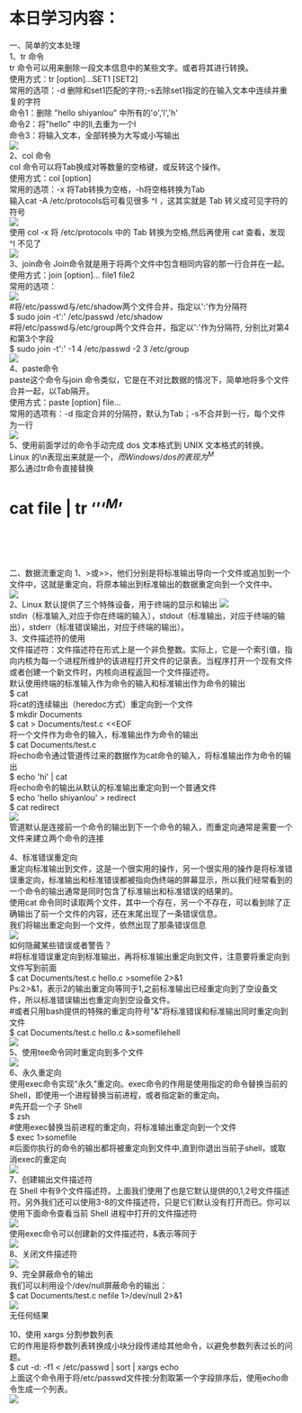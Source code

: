 本日学习内容：<br>
====
一、简单的文本处理<br>
1、tr 命令<br>
tr 命令可以用来删除一段文本信息中的某些文字。或者将其进行转换。<br>
使用方式：tr [option]...SET1 [SET2]<br>
常用的选项：-d 删除和set1匹配的字符;-s去除set1指定的在输入文本中连续并重复的字符<br>
命令1：删除 "hello shiyanlou" 中所有的'o','l','h'<br>
命令2：将"hello" 中的ll,去重为一个l<br>
命令3：将输入文本，全部转换为大写或小写输出<br>
![](https://github.com/inspurcloudgroup/rd2/blob/master/%E6%9D%A8%E5%AD%90%E6%B6%B5/0526/img/1.png)<br>
2、col 命令<br>
col 命令可以将Tab换成对等数量的空格键，或反转这个操作。<br>
使用方式：col [option]<br>
常用的选项：-x	将Tab转换为空格，-h将空格转换为Tab<br>
输入cat -A /etc/protocols后可看见很多 ^I ，这其实就是 Tab 转义成可见字符的符号<br>
![](https://github.com/inspurcloudgroup/rd2/blob/master/%E6%9D%A8%E5%AD%90%E6%B6%B5/0526/img/2.png)<br>
使用 col -x 将 /etc/protocols 中的 Tab 转换为空格,然后再使用 cat 查看，发现 ^I 不见了<br>
![](https://github.com/inspurcloudgroup/rd2/blob/master/%E6%9D%A8%E5%AD%90%E6%B6%B5/0526/img/3.png)<br>
3、join命令
Join命令就是用于将两个文件中包含相同内容的那一行合并在一起。<br>
使用方式：join [option]... file1 file2<br>
常用的选项：<br>
![](https://github.com/inspurcloudgroup/rd2/blob/master/%E6%9D%A8%E5%AD%90%E6%B6%B5/0526/img/4.png)<br>
#将/etc/passwd与/etc/shadow两个文件合并，指定以':'作为分隔符<br>
$ sudo join -t':' /etc/passwd /etc/shadow<br>
#将/etc/passwd与/etc/group两个文件合并，指定以':'作为分隔符, 分别比对第4和第3个字段<br>
$ sudo join -t':' -1 4 /etc/passwd -2 3 /etc/group<br>
![](https://github.com/inspurcloudgroup/rd2/blob/master/%E6%9D%A8%E5%AD%90%E6%B6%B5/0526/img/5.png)<br>
4、paste命令<br>
paste这个命令与join 命令类似，它是在不对比数据的情况下，简单地将多个文件合并一起，以Tab隔开。<br>
使用方式：paste [option] file...<br>
常用的选项有：-d	指定合并的分隔符，默认为Tab；-s不合并到一行，每个文件为一行<br>
![](https://github.com/inspurcloudgroup/rd2/blob/master/%E6%9D%A8%E5%AD%90%E6%B6%B5/0526/img/6.png)<br>
5、使用前面学过的命令手动完成 dos 文本格式到 UNIX 文本格式的转换。<br>
Linux 的\n表现出来就是一个$，而 Windows/dos的表现为^M$<br>
那么通过tr命令直接替换<br>
# cat file | tr ‘$’ ‘^M$’<br><br><br>

二、数据流重定向
1、>或>>，他们分别是将标准输出导向一个文件或追加到一个文件中，这就是重定向，将原本输出到标准输出的数据重定向到一个文件中。<br>
![](https://github.com/inspurcloudgroup/rd2/blob/master/%E6%9D%A8%E5%AD%90%E6%B6%B5/0526/img/7.png)<br>
2、Linux 默认提供了三个特殊设备，用于终端的显示和输出
![](https://github.com/inspurcloudgroup/rd2/blob/master/%E6%9D%A8%E5%AD%90%E6%B6%B5/0526/img/8.png)<br>
stdin（标准输入,对应于你在终端的输入），stdout（标准输出，对应于终端的输出），stderr（标准错误输出，对应于终端的输出）。<br>
3、文件描述符的使用<br>
文件描述符：文件描述符在形式上是一个非负整数。实际上，它是一个索引值，指向内核为每一个进程所维护的该进程打开文件的记录表。当程序打开一个现有文件或者创建一个新文件时，内核向进程返回一个文件描述符。<br>
默认使用终端的标准输入作为命令的输入和标准输出作为命令的输出 <br>
$ cat<br>
将cat的连续输出（heredoc方式）重定向到一个文件<br>
$ mkdir Documents<br>
$ cat > Documents/test.c <<EOF<br>
将一个文件作为命令的输入，标准输出作为命令的输出<br>
$ cat Documents/test.c<br>
将echo命令通过管道传过来的数据作为cat命令的输入，将标准输出作为命令的输出<br>
$ echo 'hi' | cat<br>
将echo命令的输出从默认的标准输出重定向到一个普通文件<br>
$ echo 'hello shiyanlou' > redirect<br>
$ cat redirect<br>
![](https://github.com/inspurcloudgroup/rd2/blob/master/%E6%9D%A8%E5%AD%90%E6%B6%B5/0526/img/9.png)<br>
管道默认是连接前一个命令的输出到下一个命令的输入，而重定向通常是需要一个文件来建立两个命令的连接<br>


4、标准错误重定向<br>
重定向标准输出到文件，这是一个很实用的操作，另一个很实用的操作是将标准错误重定向，标准输出和标准错误都被指向伪终端的屏幕显示，所以我们经常看到的一个命令的输出通常是同时包含了标准输出和标准错误的结果的。<br>
使用cat 命令同时读取两个文件，其中一个存在，另一个不存在，可以看到除了正确输出了前一个文件的内容，还在末尾出现了一条错误信息。<br>
我们将输出重定向到一个文件，依然出现了那条错误信息<br>
![](https://github.com/inspurcloudgroup/rd2/blob/master/%E6%9D%A8%E5%AD%90%E6%B6%B5/0526/img/10.png)<br>
如何隐藏某些错误或者警告？<br>
#将标准错误重定向到标准输出，再将标准输出重定向到文件，注意要将重定向到文件写到前面<br>
$ cat Documents/test.c hello.c >somefile  2>&1<br>
Ps:2>&1，表示2的输出重定向等同于1,之前标准输出已经重定向到了空设备文件，所以标准错误输出也重定向到空设备文件。<br>
#或者只用bash提供的特殊的重定向符号"&"将标准错误和标准输出同时重定向到文件<br>
$ cat Documents/test.c hello.c &>somefilehell<br>
![](https://github.com/inspurcloudgroup/rd2/blob/master/%E6%9D%A8%E5%AD%90%E6%B6%B5/0526/img/11.png)<br>
5、使用tee命令同时重定向到多个文件<br>
![](https://github.com/inspurcloudgroup/rd2/blob/master/%E6%9D%A8%E5%AD%90%E6%B6%B5/0526/img/12.png)<br>
6、永久重定向<br>
使用exec命令实现“永久”重定向。exec命令的作用是使用指定的命令替换当前的 Shell，即使用一个进程替换当前进程，或者指定新的重定向。<br>
#先开启一个子 Shell<br>
$ zsh<br>
#使用exec替换当前进程的重定向，将标准输出重定向到一个文件<br>
$ exec 1>somefile<br>
#后面你执行的命令的输出都将被重定向到文件中,直到你退出当前子shell，或取消exec的重定向<br>
![](https://github.com/inspurcloudgroup/rd2/blob/master/%E6%9D%A8%E5%AD%90%E6%B6%B5/0526/img/13.png)<br>
7、创建输出文件描述符<br>
在 Shell 中有9个文件描述符。上面我们使用了也是它默认提供的0,1,2号文件描述符。另外我们还可以使用3-8的文件描述符，只是它们默认没有打开而已。你可以使用下面命令查看当前 Shell 进程中打开的文件描述符<br>
![](https://github.com/inspurcloudgroup/rd2/blob/master/%E6%9D%A8%E5%AD%90%E6%B6%B5/0526/img/14.png)<br>
使用exec命令可以创建新的文件描述符，&表示等同于<br>
![](https://github.com/inspurcloudgroup/rd2/blob/master/%E6%9D%A8%E5%AD%90%E6%B6%B5/0526/img/15.png)<br>
8、关闭文件描述符<br>
![](https://github.com/inspurcloudgroup/rd2/blob/master/%E6%9D%A8%E5%AD%90%E6%B6%B5/0526/img/16.png)<br>
9、完全屏蔽命令的输出<br>
我们可以利用设个/dev/null屏蔽命令的输出：<br>
$ cat Documents/test.c nefile 1>/dev/null 2>&1<br>
![](https://github.com/inspurcloudgroup/rd2/blob/master/%E6%9D%A8%E5%AD%90%E6%B6%B5/0526/img/17.png)<br>
无任何结果<br>

10、使用 xargs 分割参数列表<br>
它的作用是将参数列表转换成小块分段传递给其他命令，以避免参数列表过长的问题。<br>
$ cut -d: -f1 < /etc/passwd | sort | xargs echo<br>
上面这个命令用于将/etc/passwd文件按:分割取第一个字段排序后，使用echo命令生成一个列表。<br>
![](https://github.com/inspurcloudgroup/rd2/blob/master/%E6%9D%A8%E5%AD%90%E6%B6%B5/0526/img/18.png)<br>


